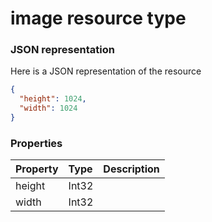 # image resource type



### JSON representation

Here is a JSON representation of the resource

```json
{
  "height": 1024,
  "width": 1024
}

```
### Properties
| Property	   | Type	|Description|
|:---------------|:--------|:----------|
|height|Int32||
|width|Int32||

<!-- uuid: 09da58eb-3465-49b2-ac45-8095c5c5bd35
2015-10-09 18:21:33 UTC -->